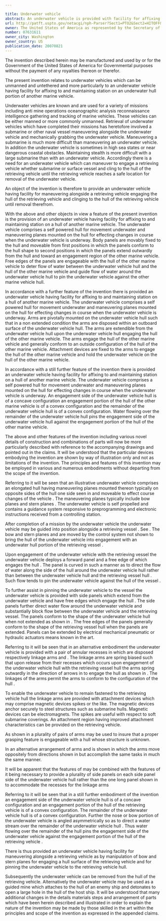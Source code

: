 ```yaml
---

title: Underwater vehicle
abstract: An underwater vehicle is provided with facility for affixing to and maintaining station on a hull of another marine vehicle. The underwater vehicle includes a hull with a propulsion means for movement underwater. Maneuvering planes are mounted on the hull. Body panels are movably fixed to the hull and are moveable from first positions in which the panels conform to a shape of the hull to second positions in which the panels extend outwardly from the hull and toward the other marine vehicle, free edges of the panels being engageable with the other marine vehicle to deter flow of water between the underwater vehicle hull and the other marine vehicle and guide flow of water around the underwater vehicle hull to pin the underwater vehicle against the other marine vehicle hull.
url: http://patft.uspto.gov/netacgi/nph-Parser?Sect1=PTO2&Sect2=HITOFF&p=1&u=%2Fnetahtml%2FPTO%2Fsearch-adv.htm&r=1&f=G&l=50&d=PALL&S1=07631611&OS=07631611&RS=07631611
owner: The United States of America as represented by the Secretary of the Navy
number: 07631611
owner_city: Washington
owner_country: US
publication_date: 20070821
---
```

The invention described herein may be manufactured and used by or for the Government of the United States of America for Governmental purposes without the payment of any royalties thereon or therefor.

The present invention relates to underwater vehicles which can be unmanned and untethered and more particularly to an underwater vehicle having facility for affixing to and maintaining station on an underwater hull portion of another marine vehicle.

Underwater vehicles are known and are used for a variety of missions including anti mine operations oceanographic analysis reconnaissance intelligence gathering and tracking of marine vehicles. These vehicles can be either manned or more commonly unmanned. Retrieval of underwater vehicles which have completed their missions has heretofore involved a submarine or other naval vessel maneuvering alongside the underwater vehicle and mechanically grabbing the underwater vehicle. Maneuvering a submarine is much more difficult than maneuvering an underwater vehicle. In addition the underwater vehicle is sometimes in high sea states or near dangerous coastal obstacles. Maintaining stealth is more difficult with a large submarine than with an underwater vehicle. Accordingly there is a need for an underwater vehicle which can maneuver to engage a retrieving vehicle whether submarine or surface vessel and cling to the hull of the retrieving vehicle until the retrieving vehicle reaches a safe location for removal of the underwater vehicle.

An object of the invention is therefore to provide an underwater vehicle having facility for maneuvering alongside a retrieving vehicle engaging the hull of the retrieving vehicle and clinging to the hull of the retrieving vehicle until removal therefrom.

With the above and other objects in view a feature of the present invention is the provision of an underwater vehicle having facility for affixing to and maintaining station on a hull of another marine vehicle. The underwater vehicle comprises a self powered hull for movement underwater and maneuvering planes mounted on the hull for effecting changes in course when the underwater vehicle is underway. Body panels are movably fixed to the hull and moveable from first positions in which the panels conform to the hull shape to second positions in which the panels extend outwardly from the hull and toward an engagement region of the other marine vehicle. Free edges of the panels are engageable with the hull of the other marine vehicle to deter flow of water between the underwater vehicle hull and the hull of the other marine vehicle and guide flow of water around the underwater vehicle hull to pin the underwater vehicle against the other marine vehicle hull.

In accordance with a further feature of the invention there is provided an underwater vehicle having facility for affixing to and maintaining station on a hull of another marine vehicle. The underwater vehicle comprises a self powered hull for movement underwater and maneuvering planes mounted on the hull for effecting changes in course when the underwater vehicle is underway. Arms are pivotally mounted on the underwater vehicle hull such that in a non extended condition the arms are disposed within an outboard surface of the underwater vehicle hull. The arms are extendible from the underwater vehicle hull upon the underwater vehicle hull engaging the hull of the other marine vehicle. The arms engage the hull of the other marine vehicle and generally conform to an outside configuration of the hull of the other marine vehicle. Attachment devices are fixed to the arms to engage the hull of the other marine vehicle and hold the underwater vehicle on the hull of the other marine vehicle.

In accordance with a still further feature of the invention there is provided an underwater vehicle having facility for affixing to and maintaining station on a hull of another marine vehicle. The underwater vehicle comprises a self powered hull for movement underwater and maneuvering planes mounted on the hull for effecting changes in course when the underwater vehicle is underway. An engagement side of the underwater vehicle hull is of a concave configuration an engagement portion of the hull of the other marine vehicle is of a convex configuration and the remainder of the underwater vehicle hull is of a convex configuration. Water flowing over the remainder of the underwater vehicle hull pins the engagement side of the underwater vehicle hull against the engagement portion of the hull of the other marine vehicle.

The above and other features of the invention including various novel details of construction and combinations of parts will now be more particularly described with reference to the accompanying drawings and pointed out in the claims. It will be understood that the particular devices embodying the invention are shown by way of illustration only and not as limitations of the invention. The principles and features of this invention may be employed in various and numerous embodiments without departing from the scope of the invention.

Referring to it will be seen that an illustrative underwater vehicle comprises an elongated hull having maneuvering planes mounted thereon typically on opposite sides of the hull one side seen in and moveable to effect course changes of the vehicle . The maneuvering planes typically include bow planes and stern planes . The underwater vehicle is self propelled and contains a guidance system responsive to preprogramming and electronic instructions received from a controlling station.

After completion of a mission by the underwater vehicle the underwater vehicle may be guided into position alongside a retrieving vessel . See . The bow and stern planes and are moved by the control system not shown to bring the hull of the underwater vehicle into engagement with an underwater hull portion of the retrieving vessel .

Upon engagement of the underwater vehicle with the retrieving vessel the underwater vehicle deploys a forward panel and a free edge of which engages the hull . The panel is curved in such a manner as to direct the flow of water along the side of the hull around the underwater vehicle hull rather than between the underwater vehicle hull and the retrieving vessel hull . Such flow tends to pin the underwater vehicle against the hull of the vessel .

To further assist in pinning the underwater vehicle to the vessel the underwater vehicle is provided with side panels which extend from the underwater vehicle and have free edges which engage the hull . The side panels further direct water flow around the underwater vehicle and substantially block flow between the underwater vehicle and the retrieving vessel. The panels conform to the shape of the underwater vehicle hull when not extended as shown in . The free edges of the panels generally conform to the shape of the retrieving vessel hull when the panels are extended. Panels can be extended by electrical mechanical pneumatic or hydraulic actuators means known in the art.

Referring to it will be seen that in an alternative embodiment the underwater vehicle is provided with a pair of annular recesses in which are disposed respectively linkage arms and . The linkage arms are spring biased such that upon release from their recesses which occurs upon engagement of the underwater vehicle hull with the retrieving vessel hull the arms spring outwardly in the direction of arrows in to engage the hull as shown in . The linkages of the arms permit the arms to conform to the configuration of the hull .

To enable the underwater vehicle to remain fastened to the retrieving vehicle hull the linkage arms are provided with attachment devices which may comprise magnetic devices spikes or the like. The magnetic devices anchor securely to steel structures such as submarine hulls. Magnetic devices can be electromagnets. The spikes are useful with respect to soft submarine coverings. An attachment region having improved attachment characteristics can be provided on the retrieving vehicle.

As shown in a plurality of pairs of arms may be used to insure that a proper grasping feature is engageable with a hull whose structure is unknown.

In an alternative arrangement of arms and is shown in which the arms move oppositely from directions shown in but accomplish the same tasks in much the same manner.

It will be apparent that the features of may be combined with the features of it being necessary to provide a plurality of side panels on each side panel side of the underwater vehicle hull rather than the one long panel shown in to accommodate the recesses for the linkage arms 

Referring to it will be seen that in a still further embodiment of the invention an engagement side of the underwater vehicle hull is of a concave configuration and an engagement portion of the hull of the retrieving vehicle is of a convex configuration. The remainder of the underwater vehicle hull is of a convex configuration. Further the nose or bow portion of the underwater vehicle is angled asymmetrically so as to direct a water stream over the remainder of the underwater vehicle hull . Thus water flowing over the remainder of the hull pins the engagement side of the underwater vehicle against the engagement portion of the hull of the retrieving vehicle .

There is thus provided an underwater vehicle having facility for maneuvering alongside a retrieving vehicle as by manipulation of bow and stern planes for engaging a hull surface of the retrieving vehicle and for pinning the underwater vehicle to the retrieving vehicle hull.

Subsequently the underwater vehicle can be removed from the hull of the retrieving vehicle. Alternatively the underwater vehicle may be used as a guided mine which attaches to the hull of an enemy ship and detonates to open a large hole in the hull of the host ship. It will be understood that many additional changes in the details materials steps and arrangement of parts which have been herein described and illustrated in order to explain the nature of the invention may be made by those skilled in the art within the principles and scope of the invention as expressed in the appended claims.

